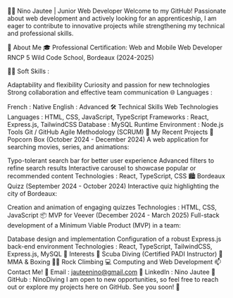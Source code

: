 👨‍💻 Nino Jautee | Junior Web Developer
Welcome to my GitHub! Passionate about web development and actively looking for an apprenticeship, I am eager to contribute to innovative projects while strengthening my technical and professional skills.

🚀 About Me
🎓 Professional Certification: Web and Mobile Web Developer RNCP 5
Wild Code School, Bordeaux (2024-2025)

🧗‍♂️ Soft Skills :

Adaptability and flexibility
Curiosity and passion for new technologies
Strong collaboration and effective team communication
🌐 Languages :

French : Native
English : Advanced
🛠 Technical Skills
Web Technologies
Languages : HTML, CSS, JavaScript, TypeScript
Frameworks : React, Express.js, TailwindCSS
Database : MySQL
Runtime Environment : Node.js
Tools
Git / GitHub
Agile Methodology (SCRUM)
💼 My Recent Projects
🎥 Popcorn Box (October 2024 - December 2024)
A web application for searching movies, series, and animations:

Typo-tolerant search bar for better user experience
Advanced filters to refine search results
Interactive carousel to showcase popular or recommended content
Technologies : React, TypeScript, CSS
🏙 Bordeaux Quizz (September 2024 - October 2024)
Interactive quiz highlighting the city of Bordeaux:

Creation and animation of engaging quizzes
Technologies : HTML, CSS, JavaScript
📦 MVP for Veever (December 2024 - March 2025)
Full-stack development of a Minimum Viable Product (MVP) in a team:

Database design and implementation
Configuration of a robust Express.js back-end environment
Technologies : React, TypeScript, TailwindCSS, Express.js, MySQL
🌟 Interests
🌊 Scuba Diving (Certified PADI Instructor)
🥊 MMA & Boxing
🧗‍♂️ Rock Climbing
💻 Computing and Web Development
📫 Contact Me!
📧 Email : jauteenino@gmail.com
🔗 LinkedIn : Nino Jautee
🔗 GitHub : NinoDiving
I am open to new opportunities, so feel free to reach out or explore my projects here on GitHub. See you soon! 🚀
